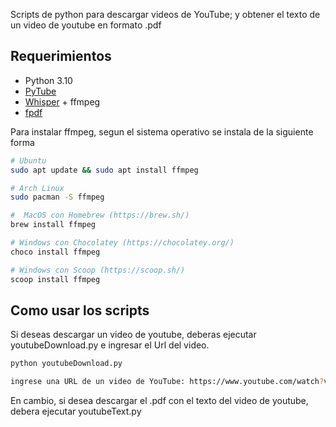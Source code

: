 Scripts de python para descargar videos de YouTube;
y obtener el texto de un video de youtube en formato .pdf


## Requerimientos

- Python 3.10
- [PyTube](https://pytube.io/en/latest/index.html)
- [Whisper](https://github.com/openai/whisper) + ffmpeg
- [fpdf](https://pyfpdf.readthedocs.io/en/latest/)

Para instalar ffmpeg, segun el sistema operativo se instala de la siguiente forma

```bash
# Ubuntu
sudo apt update && sudo apt install ffmpeg

# Arch Linux
sudo pacman -S ffmpeg

#  MacOS con Homebrew (https://brew.sh/)
brew install ffmpeg

# Windows con Chocolatey (https://chocolatey.org/)
choco install ffmpeg

# Windows con Scoop (https://scoop.sh/)
scoop install ffmpeg
```

## Como usar los scripts

Si deseas descargar un video de youtube, deberas ejecutar youtubeDownload.py e ingresar el Url del video.

```bash
python youtubeDownload.py 

ingrese una URL de un video de YouTube: https://www.youtube.com/watch?v=lc5JJTQa4r8

```
En cambio, si desea descargar el .pdf con el texto del video de youtube, debera ejecutar youtubeText.py





